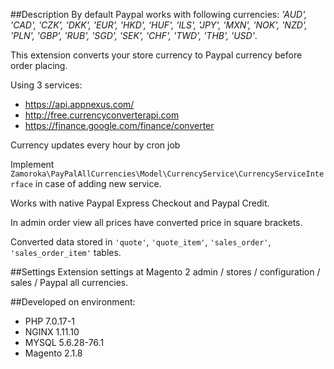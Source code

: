 ##Description
By default Paypal works with following currencies: _'AUD', 'CAD', 'CZK', 'DKK', 'EUR', 'HKD', 'HUF', 'ILS', 'JPY', 
'MXN', 'NOK', 'NZD', 'PLN', 'GBP', 'RUB', 'SGD', 'SEK', 'CHF', 'TWD', 'THB', 'USD'_.

This extension converts your store currency to Paypal currency before order placing.

Using 3 services:
 - https://api.appnexus.com/
 - http://free.currencyconverterapi.com
 - https://finance.google.com/finance/converter

Currency updates every hour by cron job

Implement `Zamoroka\PayPalAllCurrencies\Model\CurrencyService\CurrencyServiceInterface` in case of adding new service.

Works with native Paypal Express Checkout and Paypal Credit.

In admin order view all prices have converted price in square brackets.

Converted data stored in `'quote'`, `'quote_item'`, `'sales_order'`, `'sales_order_item'` tables.

##Settings
Extension settings at Magento 2 admin / stores / configuration / sales / Paypal all currencies.

##Developed on environment:
 - PHP 7.0.17-1
 - NGINX 1.11.10
 - MYSQL 5.6.28-76.1
 - Magento 2.1.8
